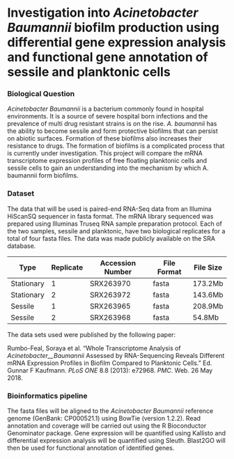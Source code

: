 # Investigation into _Acinetobacter Baumannii_ biofilm production using differential gene expression analysis and functional gene annotation of sessile and planktonic cells

### Biological Question
_Acinetobacter Baumannii_ is a bacterium commonly found in hospital environments. It is a source of severe hospital born infections and the prevalence of multi drug resistant strains is on the rise. _A. baumannii_ has the ability to become sessile and form protective biofilms that can persist on abiotic surfaces. Formation of these biofilms also increases their resistance to drugs. The formation of biofilms is a complicated process that is currently under investigation. This project will compare the mRNA transcriptome expression profiles of free floating planktonic cells and sessile cells to gain an understanding into the mechanism by which A. baumannii form biofilms.      

### Dataset
The data that will be used is paired-end RNA-Seq data from an Illumina HiScanSQ sequencer in fasta format. The mRNA library sequenced was prepared using Illuminas Truseq RNA sample preparation protocol. Each of the two samples, sessile and planktonic, have two biological replicates for a total of four fasta files. The data was made publicly available on the SRA database. 

| Type | Replicate | Accession Number | File Format | File Size | 
| --- | --- | --- | --- | --- |
| Stationary | 1 | SRX263970 | fasta | 173.2Mb |
| Stationary | 2 | SRX263972 | fasta | 143.6Mb |
| Sessile | 1 | SRX263965 | fasta | 208.9Mb |
| Sessile | 2 | SRX263968 | fasta | 54.8Mb |

The data sets used were published by the following paper: 

Rumbo-Feal, Soraya et al. “Whole Transcriptome Analysis of _Acinetobacter__Baumannii_ Assessed by RNA-Sequencing Reveals Different mRNA Expression Profiles in Biofilm Compared to Planktonic Cells.” Ed. Gunnar F Kaufmann. _PLoS ONE_ 8.8 (2013): e72968. _PMC_. Web. 26 May 2018.

### Bioinformatics pipeline
The fasta files will be aligned to the _Acinetobacter Baumannii_ reference genome (GenBank: CP000521.1) using BowTie (version 1.2.2). Read annotation and coverage will be carried out using the R Bioconductor Genominator package. Gene expression will be quantified using Kallisto and differential expression analysis will be quantified using Sleuth. Blast2GO will then be used for functional annotation of identified genes. 
